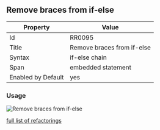 ## Remove braces from if\-else

Property | Value
--- | ---
Id|RR0095
Title|Remove braces from if\-else
Syntax|if\-else chain
Span|embedded statement
Enabled by Default|yes

### Usage

![Remove braces from if\-else](../../images/refactorings/RemoveBracesFromIfElse.png)

[full list of refactorings](Refactorings.md)